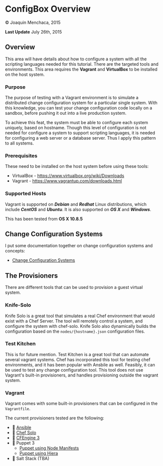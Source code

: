 # ConfigBox Overview

© Joaquin Menchaca, 2015

**Last Update** July 26th, 2015

## Overview

This area will have details about how to configure a system with all the scripting languages needed for this tutorial.  There are the targeted tools and environments.  This area requires the **Vagrant** and **VirtualBox** to be installed on the host system.

### Purpose

The purpose of testing with a Vagrant environment is to simulate a distributed change configuration system for a particular single system.  With this knowledge, you can test your change configuration code locally on a sandbox, before pushing it out into a live production system.  

To achieve this feat, the system must be able to configure each system uniquely, based on hostname.  Though this level of configuration is not needed for configure a system to support scripting languages, it is needed for configuring a web server or a database server.  Thus I apply this pattern to all systems.

### Prerequisites

These need to be installed on the host system before using these tools:

* VirtualBox - https://www.virtualbox.org/wiki/Downloads
* Vagrant - https://www.vagrantup.com/downloads.html

### Supported Hosts

Vagrant is supported on ***Debian*** and ***Redhat*** Linux distributions, which include ***CentOS*** and ***Ubuntu***.  It is also supported on ***OS X*** and ***Windows***.

This has been tested from **OS X 10.8.5**

## Change Configuration Systems

I put some documentation together on change configuration systems and concepts:

* [Change Configuration Systems](CONFIGSYSTEMS.md)

## The Provisioners

There are different tools that can be used to provision a guest virtual system.

### Knife-Solo

Knife Solo is a great tool that simulates a real Chef environment that would exist with a Chef Server.  The tool will remotely control a system, and configure the system with chef-solo.  Knife Solo also dynamically builds the configuration based on the `nodes/{hostname}.json` configuration files.

### Test Kitchen

This is for future mention.  Test Kitchen is a great tool that can automate several vagrant systems.  Chef has incorporated this tool for testing chef environments, and it has been popular with Ansbile as well.  Feasibly, it can be used to test any change configuration tool.  This tool does not use Vagrant's built-in provisioners, and handles provisioning outside the vagrant system.

### Vagrant

Vagrant comes with some built-in provisioners that can be configured in the `Vagrantfile`.

The current provisioners tested are the following:

  * :snake: [Ansible](vagrant/ansible)
  * :gem: [Chef Solo](vagrant/chef-solo)
  * :page_with_curl: [CFEngine 3](vagrant/cfengine)
  * :gem: Puppet 3
    * [Puppet using Node Manifests](vagrant/puppet-node)
    * [Puppet using Hiera](vagrant/puppget-hiera-yaml)
  * :snake: Salt Stack (TBA)

